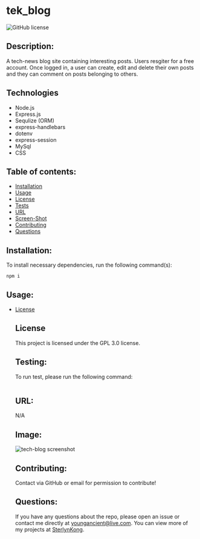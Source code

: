 # tek_blog
  ![GitHub license](https://img.shields.io/badge/license-GPL3.0-blue.svg)

  ## Description:
  A tech-news blog site containing interesting posts.
  Users resgiter for a free account.
  Once logged in, a user can create, edit and delete their own posts and they can comment on posts belonging to others.

  ## Technologies
  - Node.js
  - Express.js
  - Sequlize (ORM)
  - express-handlebars
  - dotenv
  - express-session
  - MySql
  - CSS



  ## Table of contents:
  * [Installation](#installation)
  * [Usage](#usage)
  * [License](#license)
  * [Tests](#testing)
  * [URL](#url)
  * [Screen-Shot](#image)
  * [Contributing](#contributing)
  * [Questions](#questions)



  ## Installation:
  To install necessary dependencies, run the following command(s):

  ```
  npm i
  ```


  ## Usage:
  
* [License](#license)



  ## License
  This project is licensed under the GPL 3.0 license.


  ## Testing:
  To run test, please run the following command:

  ```
  
  ```


  ## URL:
  N/A


  ## Image:
  ![tech-blog screenshot](/images/tech_blog_ss.png "tech-blog screenshot")


  ## Contributing:
  Contact via GitHub or email for permission to contribute!


  ## Questions:
  If you have any questions about the repo, please open an issue or contact me directly at youngancient@live.com. You can view more of my projects at [SterlynKong](https://github.com/SterlynKong).
